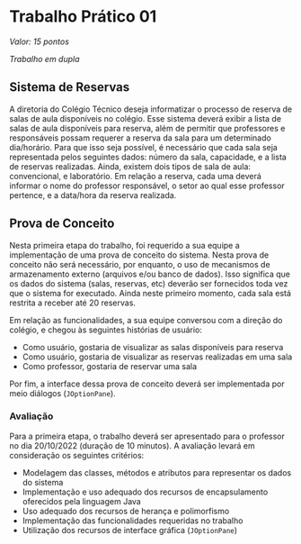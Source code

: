 # Trabalho Prático 01

*Valor: 15 pontos*

*Trabalho em dupla*

## Sistema de Reservas

A diretoria do Colégio Técnico deseja informatizar o processo de reserva de salas de aula disponíveis no colégio. 
Esse sistema deverá exibir a lista de salas de aula disponíveis para reserva, além de permitir que professores e responsáveis possam requerer a reserva da sala para um determinado dia/horário. 
Para que isso seja possível, é necessário que cada sala seja representada pelos seguintes dados: número da sala, capacidade, e a lista de reservas realizadas.
Ainda, existem dois tipos de sala de aula: convencional, e laboratório. 
Em relação a reserva, cada uma deverá informar o nome do professor responsável, o setor ao qual esse professor pertence, e a data/hora da reserva realizada.


## Prova de Conceito

Nesta primeira etapa do trabalho, foi requerido a sua equipe a implementação de uma prova de conceito do sistema.
Nesta prova de conceito não será necessário, por enquanto, o uso de mecanismos de armazenamento externo (arquivos e/ou banco de dados).
Isso significa que os dados do sistema (salas, reservas, etc) deverão ser fornecidos toda vez que o sistema for executado.
Ainda neste primeiro momento, cada sala está restrita a receber até 20 reservas.

Em relação as funcionalidades, a sua equipe conversou com a direção do colégio, e chegou às seguintes histórias de usuário:

- Como usuário, gostaria de visualizar as salas disponíveis para reserva
- Como usuário, gostaria de visualizar as reservas realizadas em uma sala
- Como professor, gostaria de reservar uma sala

Por fim, a interface dessa prova de conceito deverá ser implementada por meio diálogos (`JOptionPane`).

### Avaliação

Para a primeira etapa, o trabalho deverá ser apresentado para o professor no dia 20/10/2022 (duração de 10 minutos).
A avaliação levará em consideração os seguintes critérios:

- Modelagem das classes, métodos e atributos para representar os dados do sistema
- Implementação e uso adequado dos recursos de encapsulamento oferecidos pela linguagem Java
- Uso adequado dos recursos de herança e polimorfismo
- Implementação das funcionalidades requeridas no trabalho
- Utilização dos recursos de interface gráfica (`JOptionPane`)